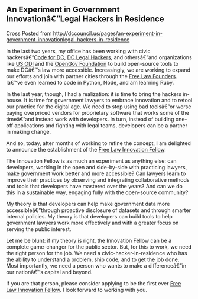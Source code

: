## An Experiment in Government Innovationâ€”Legal Hackers in Residence

Cross Posted from http://dccouncil.us/pages/an-experiment-in-government-innovationlegal-hackers-in-residence

In the last two years, my office has been working with civic hackersâ€”[Code for DC](codefordc.org), [DC Legal Hackers](dclegalhackers.org), and othersâ€”and organizations like [US ODI](usodi.org) and the [OpenGov Foundation](opengovfoundation.org) to build open-source tools to make DCâ€™s law more accessible. Increasingly, we are working to expand our efforts and join with partner cities through the [Free Law Founders](freelawfounders.org). Iâ€™ve even learned to code in Python, Node, and am learning Ruby.

In the last year, though, I had a realization: it is time to bring the hackers in-house. It is time for government lawyers to embrace innovation and to retool our practice for the digital age. We need to stop using bad toolsâ€”or worse paying overpriced vendors for proprietary software that works some of the timeâ€”and instead work with developers. In turn, instead of building one-off applications and fighting with legal teams, developers can be a partner in making change.

And so, today, after months of working to refine the concept, I am delighted to announce the establishment of the [Free Law Innovation Fellow](https://screendoor.dobt.co/opengov-foundation/free-law-coding-fellowship-on-the-d-c-council).

The Innovation Fellow is as much an experiment as anything else: can developers, working in the open and side-by-side with practicing lawyers, make government work better and more accessible? Can lawyers learn to improve their practices by observing and integrating collaborative methods and tools that developers have mastered over the years? And can we do this in a sustainable way, engaging fully with the open-source community?

My theory is that developers can help make government data more accessibleâ€”through proactive disclosure of datasets and through smarter internal policies. My theory is that developers can build tools to help government lawyers work more effectively and with a greater focus on serving the public interest.

Let me be blunt: if my theory is right, the Innovation Fellow can be a complete game-changer for the public sector. But, for this to work, we need the right person for the job. We need a civic-hacker-in-residence who has the ability to understand a problem, ship code, and to get the job done. Most importantly, we need a person who wants to make a differenceâ€”in our nationâ€™s capital and beyond.

If you are that person, please consider applying to be the first ever [Free Law Innovation Fellow](https://screendoor.dobt.co/opengov-foundation/free-law-coding-fellowship-on-the-d-c-council). I look forward to working with you.
